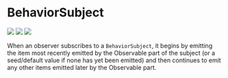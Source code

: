 # BehaviorSubject

[![](../../../assets/godev.svg)](https://pkg.go.dev/github.com/reactivego/rx/test/BehaviorSubject?tab=doc)
[![](../../../assets/godoc.svg)](https://godoc.org/github.com/reactivego/rx/test/BehaviorSubject)
[![](../../../assets/rx.svg)](http://reactivex.io/documentation/subject.html)

When an observer subscribes to a `BehaviorSubject`, it begins by emitting the item most
recently emitted by the Observable part of the subject (or a seed/default
value if none has yet been emitted) and then continues to emit any other
items emitted later by the Observable part.
